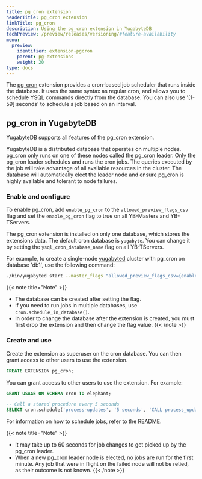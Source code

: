 ```yaml
---
title: pg_cron extension
headerTitle: pg_cron extension
linkTitle: pg_cron
description: Using the pg_cron extension in YugabyteDB
techPreview: /preview/releases/versioning/#feature-availability
menu:
  preview:
    identifier: extension-pgcron
    parent: pg-extensions
    weight: 20
type: docs
---
```


The [pg_cron](https://github.com/citusdata/pg_cron) extension provides a cron-based job scheduler that runs inside the database. It uses the same syntax as regular cron, and allows you to schedule YSQL commands directly from the database. You can also use '[1-59] seconds' to schedule a job based on an interval.

## pg_cron in YugabyteDB

YugabyteDB supports all features of the pg_cron extension.

YugabyteDB is a distributed database that operates on multiple nodes. pg_cron only runs on one of these nodes called the pg_cron leader. Only the pg_cron leader schedules and runs the cron jobs. The queries executed by the job will take advantage of all available resources in the cluster. The database will automatically elect the leader node and ensure pg_cron is highly available and tolerant to node failures.

### Enable and configure
To enable pg_cron, add `enable_pg_cron` to the `allowed_preview_flags_csv` flag and set the `enable_pg_cron` flag to true on all YB-Masters and YB-TServers.

The pg_cron extension is installed on only one database, which stores the extensions data. The default cron database is `yugabyte`. You can change it by setting the `ysql_cron_database_name` flag on all YB-TServers.

For example, to create a single-node [yugabyted](../../../../reference/configuration/yugabyted/) cluster with pg_cron on database 'db1', use the following  command:
```sh
./bin/yugabyted start --master_flags "allowed_preview_flags_csv={enable_pg_cron},enable_pg_cron=true" --tserver_flags "allowed_preview_flags_csv={enable_pg_cron},enable_pg_cron=true,ysql_cron_database_name=db1" --ui false
```

{{< note title="Note" >}}
- The database can be created after setting the flag.
- If you need to run jobs in multiple databases, use `cron.schedule_in_database()`.
- In order to change the database after the extension is created, you must first drop the extension and then change the flag value.
{{< /note >}}


### Create and use
Create the extension as superuser on the cron database.
You can then grant access to other users to use the extension.

```sql
CREATE EXTENSION pg_cron;
```

You can grant access to other users to use the extension. For example:

```sql
GRANT USAGE ON SCHEMA cron TO elephant;
```

```sql
-- Call a stored procedure every 5 seconds
SELECT cron.schedule('process-updates', '5 seconds', 'CALL process_updates()');
```

For information on how to schedule jobs, refer to the [README](https://github.com/yugabyte/yugabyte-db/blob/master/src/postgres/third-party-extensions/pg_cron/README.md).

{{< note title="Note" >}}
- It may take up to 60 seconds for job changes to get picked up by the pg_cron leader.
- When a new pg_cron leader node is elected, no jobs are run for the first minute. Any job that were in flight on the failed node will not be retied, as their outcome is not known.
{{< /note >}}